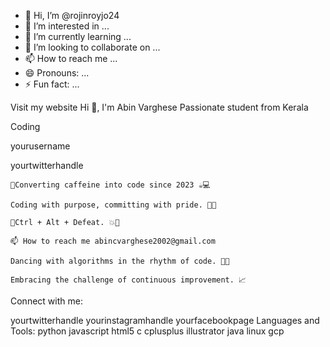 - 👋 Hi, I’m @rojinroyjo24
- 👀 I’m interested in ...
- 🌱 I’m currently learning ...
- 💞️ I’m looking to collaborate on ...
- 📫 How to reach me ...
- 😄 Pronouns: ...
- ⚡ Fun fact: ...

Visit my website
Hi 👋, I'm Abin Varghese
Passionate student from Kerala

Coding

yourusername

yourtwitterhandle

    🔭Converting caffeine into code since 2023 ☕️💻

    Coding with purpose, committing with pride. 🎯🚀

    💬Ctrl + Alt + Defeat. 💥👾

    📫 How to reach me abincvarghese2002@gmail.com

    Dancing with algorithms in the rhythm of code. 💃🕺

    Embracing the challenge of continuous improvement. 📈

Connect with me:

yourtwitterhandle yourinstagramhandle yourfacebookpage
Languages and Tools:
python javascript html5 c cplusplus illustrator java linux gcp
<!---
rojinroyjo24/rojinroyjo24 is a ✨ special ✨ repository because its `README.md` (this file) appears on your GitHub profile.
You can click the Preview link to take a look at your changes.
--->
